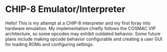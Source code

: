 # CHIP-8 Emulator/Interpreter

Hello! This is my attempt at a CHIP-8 interpreter and my first foray into hardware emulation. My implementation chiefly follows the COSMAC VIP architecture, so some opcodes may exhibit outdated behavior. Some future plans include making opcode behavior configurable and creating a user GUI for loading ROMs and configuring settings.
